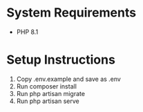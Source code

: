 # System Requirements
- PHP 8.1

# Setup Instructions
1. Copy .env.example and save as .env
2. Run composer install
3. Run php artisan migrate
4. Run php artisan serve
